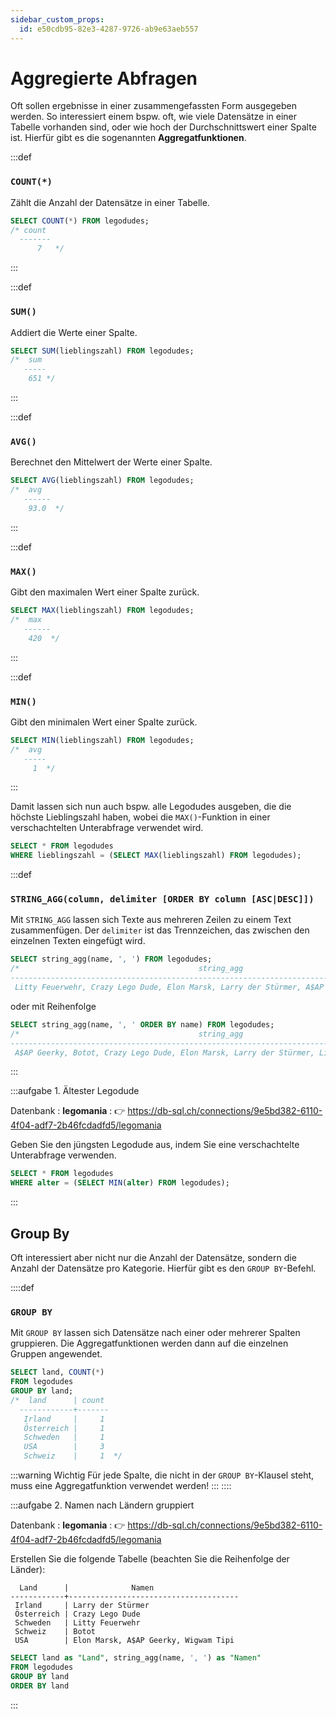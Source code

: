 ```yaml
---
sidebar_custom_props:
  id: e50cdb95-82e3-4287-9726-ab9e63aeb557
---
```


# Aggregierte Abfragen

Oft sollen ergebnisse in einer zusammengefassten Form ausgegeben werden. So interessiert einem bspw. oft, wie viele Datensätze in einer Tabelle vorhanden sind, oder wie hoch der Durchschnittswert einer Spalte ist. Hierfür gibt es die sogenannten __Aggregatfunktionen__.

:::def
### `COUNT(*)`

Zählt die Anzahl der Datensätze in einer Tabelle.

```sql
SELECT COUNT(*) FROM legodudes;
/* count 
  -------
      7   */
```
:::


:::def
### `SUM()`

Addiert die Werte einer Spalte.

```sql
SELECT SUM(lieblingszahl) FROM legodudes;
/*  sum 
   -----
    651 */
```
:::

:::def
### `AVG()`

Berechnet den Mittelwert der Werte einer Spalte.

```sql
SELECT AVG(lieblingszahl) FROM legodudes;
/*  avg 
   ------
    93.0  */
```
:::

:::def
### `MAX()`

Gibt den maximalen Wert einer Spalte zurück.

```sql
SELECT MAX(lieblingszahl) FROM legodudes;
/*  max 
   ------
    420  */
```
:::

:::def
### `MIN()`

Gibt den minimalen Wert einer Spalte zurück.

```sql
SELECT MIN(lieblingszahl) FROM legodudes;
/*  avg 
   -----
     1  */
```
:::

Damit lassen sich nun auch bspw. alle Legodudes ausgeben, die die höchste Lieblingszahl haben, wobei die `MAX()`-Funktion in einer verschachtelten Unterabfrage verwendet wird.

```sql
SELECT * FROM legodudes 
WHERE lieblingszahl = (SELECT MAX(lieblingszahl) FROM legodudes);
```


:::def
### `STRING_AGG(column, delimiter [ORDER BY column [ASC|DESC]])`

Mit `STRING_AGG` lassen sich Texte aus mehreren Zeilen zu einem Text zusammenfügen. Der `delimiter` ist das Trennzeichen, das zwischen den einzelnen Texten eingefügt wird.

```sql
SELECT string_agg(name, ', ') FROM legodudes;
/*                                        string_agg                                                 
--------------------------------------------------------------------------------------------------
 Litty Feuerwehr, Crazy Lego Dude, Elon Marsk, Larry der Stürmer, A$AP Geerky, Wigwam Tipi, Botot  */
```

oder mit Reihenfolge

```sql
SELECT string_agg(name, ', ' ORDER BY name) FROM legodudes;
/*                                        string_agg                                                 
--------------------------------------------------------------------------------------------------
 A$AP Geerky, Botot, Crazy Lego Dude, Elon Marsk, Larry der Stürmer, Litty Feuerwehr, Wigwam Tipi  */
```
:::

:::aufgabe 1. Ältester Legodude
<Answer type="state" webKey="5c502b3e-547a-4aab-929e-bedc944e8a1f" />

Datenbank
: __legomania__
: 👉 https://db-sql.ch/connections/9e5bd382-6110-4f04-adf7-2b46fcdadfd5/legomania

Geben Sie den jüngsten Legodude aus, indem Sie eine verschachtelte Unterabfrage verwenden.

<Answer type="text" webKey="55a6f5b1-4ce1-4c8a-82f9-3e0247272352" monospace />
<Solution webKey="44077255-cf6b-4d5f-a152-de6c3cf6e37e">

```sql
SELECT * FROM legodudes 
WHERE alter = (SELECT MIN(alter) FROM legodudes);
```
</Solution>
:::

## Group By
Oft interessiert aber nicht nur die Anzahl der Datensätze, sondern die Anzahl der Datensätze pro Kategorie. Hierfür gibt es den `GROUP BY`-Befehl.

::::def
### `GROUP BY`

Mit `GROUP BY` lassen sich Datensätze nach einer oder mehrerer Spalten gruppieren. Die Aggregatfunktionen werden dann auf die einzelnen Gruppen angewendet.

```sql
SELECT land, COUNT(*) 
FROM legodudes 
GROUP BY land;
/*  land      | count 
  ------------+-------
   Irland     |     1 
   Österreich |     1 
   Schweden   |     1 
   USA        |     3 
   Schweiz    |     1  */
```

:::warning Wichtig
Für jede Spalte, die nicht in der `GROUP BY`-Klausel steht, muss eine Aggregatfunktion verwendet werden!
:::
::::

:::aufgabe 2. Namen nach Ländern gruppiert
<Answer type="state" webKey="fbbb07f6-cd07-4efe-90db-6138295f49ac" />


Datenbank
: __legomania__
: 👉 https://db-sql.ch/connections/9e5bd382-6110-4f04-adf7-2b46fcdadfd5/legomania

Erstellen Sie die folgende Tabelle (beachten Sie die Reihenfolge der Länder):

```  
  Land      |              Namen                   
------------+--------------------------------------
 Irland     | Larry der Stürmer                    
 Österreich | Crazy Lego Dude                      
 Schweden   | Litty Feuerwehr                      
 Schweiz    | Botot                                
 USA        | Elon Marsk, A$AP Geerky, Wigwam Tipi 
 ```

<Answer type="text" webKey="77d74a75-a953-460d-bf21-09b81af0c8e5" />

<Solution webKey="cec19b30-2764-41f8-aaf5-58082370ed20">

```sql
SELECT land as "Land", string_agg(name, ', ') as "Namen"
FROM legodudes
GROUP BY land
ORDER BY land
```
</Solution>
:::